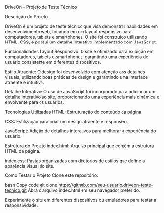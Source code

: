 DriveOn - Projeto de Teste Técnico

Descrição do Projeto

DriveOn é um projeto de teste técnico que visa demonstrar habilidades em desenvolvimento web, focando em um layout responsivo para computadores, tablets e smartphones. O site foi construído utilizando HTML, CSS, e possui um detalhe interativo implementado com JavaScript.

Funcionalidades
Layout Responsivo: O site é otimizado para exibição em computadores, tablets e smartphones, garantindo uma experiência de usuário consistente em diferentes dispositivos.

Estilo Atraente: O design foi desenvolvido com atenção aos detalhes visuais, utilizando boas práticas de design e garantindo uma interface atraente e intuitiva.

Detalhe Interativo: O uso de JavaScript foi incorporado para adicionar um detalhe interativo ao site, proporcionando uma experiência mais dinâmica e envolvente para os usuários.

Tecnologias Utilizadas
HTML: Estruturação do conteúdo da página.

CSS: Estilização para criar um design atraente e responsivo.

JavaScript: Adição de detalhes interativos para melhorar a experiência do usuário.

Estrutura do Projeto
index.html: Arquivo principal que contém a estrutura HTML da página.

index.css: Pastas organizadas com diretorios de estilos que define a aparência visual do site.

Como Testar o Projeto
Clone este repositório:

bash
Copy code
git clone https://github.com/seu-usuario/driveon-teste-tecnico.git
Abra o arquivo index.html em seu navegador preferido.

Experimente o site em diferentes dispositivos ou emuladores para testar a responsividade.

